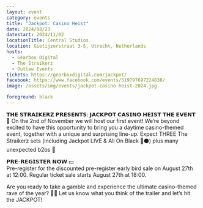 ```yaml
---
layout: event
category: events
title: "Jackpot: Casino Heist"
date: 2024/08/23
datestart: 2024/11/02
locationTitle: Central Studios
location: Gietijzerstraat 3-5, Utrecht, Netherlands
hosts:
  - Gearbox Digital
  - The Straikerz
  - Outlaw Events
tickets: https://gearboxdigital.com/jackpot/
facebook: https://www.facebook.com/events/519797697224838/
image: /assets/img/events/jackpot-casino-heist-2024.jpg

foreground: black
---
```


𝗧𝗛𝗘 𝗦𝗧𝗥𝗔𝗜𝗞𝗘𝗥𝗭 𝗣𝗥𝗘𝗦𝗘𝗡𝗧𝗦: 𝗝𝗔𝗖𝗞𝗣𝗢𝗧 𝗖𝗔𝗦𝗜𝗡𝗢 𝗛𝗘𝗜𝗦𝗧 𝗧𝗛𝗘 𝗘𝗩𝗘𝗡𝗧 🎰 On the 2nd of November we will host our first event! We’re beyond excited to have this opportunity to bring you a daytime casino-themed event, together with a unique and surprising line-up. Expect THREE The Straikerz sets (including Jackpot LIVE & All On Black 🔴⚫️) plus many unexpected b2bs 🤝

𝗣𝗥𝗘-𝗥𝗘𝗚𝗜𝗦𝗧𝗘𝗥 𝗡𝗢𝗪 💵  
Pre-register for the discounted pre-register early bird sale on August 27th at 12:00. Regular ticket sale starts August 27th at 18:00.

Are you ready to take a gamble and experience the ultimate casino-themed rave of the year? 🎲💥 Let us know what you think of the trailer and let’s hit the JACKPOT!